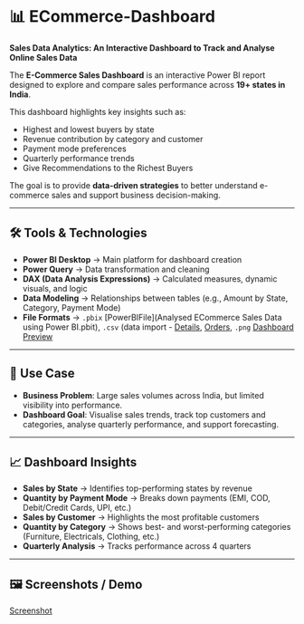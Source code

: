 # 📊 ECommerce-Dashboard

**Sales Data Analytics: An Interactive Dashboard to Track and Analyse Online Sales Data**

The **E-Commerce Sales Dashboard** is an interactive Power BI report designed to explore and compare sales performance across **19+ states in India**.  

This dashboard highlights key insights such as:
- Highest and lowest buyers by state  
- Revenue contribution by category and customer  
- Payment mode preferences  
- Quarterly performance trends
- Give Recommendations to the Richest Buyers

The goal is to provide **data-driven strategies** to better understand e-commerce sales and support business decision-making.

---

## 🛠 Tools & Technologies

- **Power BI Desktop** → Main platform for dashboard creation  
- **Power Query** → Data transformation and cleaning  
- **DAX (Data Analysis Expressions)** → Calculated measures, dynamic visuals, and logic  
- **Data Modeling** → Relationships between tables (e.g., Amount by State, Category, Payment Mode)  
- **File Formats** → `.pbix` [PowerBIFile](Analysed ECommerce Sales Data using Power BI.pbit), `.csv` (data import - [Details](Details.csv), [Orders](Orders.csv), `.png` [Dashboard Preview](Data_analyzed-Dashboard-Screenshot.png)

---

## 🎯 Use Case

- **Business Problem**: Large sales volumes across India, but limited visibility into performance.  
- **Dashboard Goal**: Visualise sales trends, track top customers and categories, analyse quarterly performance, and support forecasting.  

---

## 📈 Dashboard Insights

- **Sales by State** → Identifies top-performing states by revenue  
- **Quantity by Payment Mode** → Breaks down payments (EMI, COD, Debit/Credit Cards, UPI, etc.)  
- **Sales by Customer** → Highlights the most profitable customers  
- **Quantity by Category** → Shows best- and worst-performing categories (Furniture, Electricals, Clothing, etc.)  
- **Quarterly Analysis** → Tracks performance across 4 quarters  

---

## 🖼️ Screenshots / Demo

[Screenshot](Data_analyzed-Dashboard-Screenshot.png)
